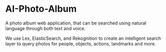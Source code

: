 # AI-Photo-Album
A photo album web application, that can be searched using natural language through both text and voice.

We use Lex, ElasticSearch, and Rekognition to create an intelligent search layer to query photos for people, objects, actions, landmarks and more.
